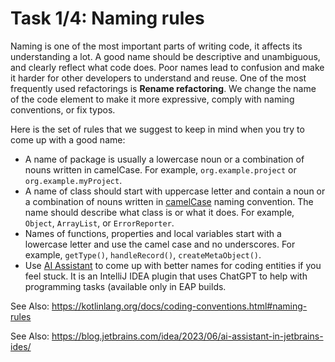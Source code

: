 # Task 1/4: Naming rules

Naming is one of the most important parts of writing code, it affects its understanding a lot.
A good name should be descriptive and unambiguous, and clearly reflect what code does.
Poor names lead to confusion and make it harder for other developers to understand and reuse.
One of the most frequently used refactorings is **Rename refactoring**. 
We change the name of the code element to make it more expressive, comply with naming conventions, or fix typos.

Here is the set of rules that we suggest to keep in mind when you try to come up with a good name:
- A name of package is usually a lowercase noun or a combination of nouns written in camelCase.
     For example, `org.example.project` or `org.example.myProject`.
- A name of class should start with uppercase letter and contain a noun or a combination of nouns written in 
[camelCase](https://en.wikipedia.org/wiki/Camel_case) naming convention. The name should describe what class is or what it does. 
For example, `Object`, `ArrayList`, or `ErrorReporter`.
- Names of functions, properties and local variables start with a lowercase letter and use the camel case and no underscores.
     For example, `getType()`, `handleRecord()`, `createMetaObject()`.
- Use [AI Assistant](https://blog.jetbrains.com/idea/2023/06/ai-assistant-in-jetbrains-ides/) to come up with better names for coding entities if you feel stuck. It is an IntelliJ IDEA plugin that uses ChatGPT to help with programming tasks (available only in EAP builds.

See Also: https://kotlinlang.org/docs/coding-conventions.html#naming-rules

See Also: https://blog.jetbrains.com/idea/2023/06/ai-assistant-in-jetbrains-ides/
